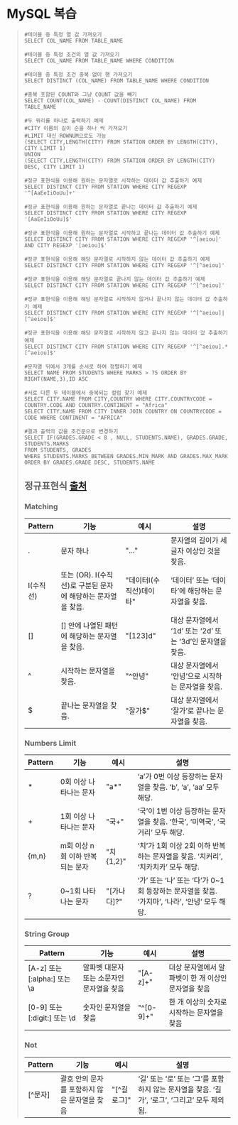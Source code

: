 # MySQL 복습

> 
>
> ```mysql
> #테이블 중 특정 열 값 가져오기
> SELECT COL_NAME FROM TABLE_NAME
> 
> #테이블 중 특정 조건의 열 값 가져오기
> SELECT COL_NAME FROM TABLE_NAME WHERE CONDITION
> 
> #테이블 중 특정 조건 중복 없이 행 가져오기
> SELECT DISTINCT (COL_NAME) FROM TABLE_NAME WHERE CONDITION
> 
> #중복 포함된 COUNT와 그냥 COUNT 값을 빼기
> SELECT COUNT(COL_NAME) - COUNT(DISTINCT COL_NAME) FROM TABLE_NAME
> 
> #두 쿼리를 하나로 출력하기 예제
> #CITY 이름의 길이 순을 하나 씩 가져오기
> #LIMIT 대신 ROWNUM으로도 가능
> (SELECT CITY,LENGTH(CITY) FROM STATION ORDER BY LENGTH(CITY), CITY LIMIT 1)
> UNION
> (SELECT CITY,LENGTH(CITY) FROM STATION ORDER BY LENGTH(CITY) DESC, CITY LIMIT 1)
> 
> #정규 표현식을 이용해 원하는 문자열로 시작하는 데이터 값 추출하기 예제
> SELECT DISTINCT CITY FROM STATION WHERE CITY REGEXP '^[AaEeIiOoUu]+'
> 
> #정규 표현식을 이용해 원하는 문자열로 끝나는 데이터 값 추출하기 예제
> SELECT DISTINCT CITY FROM STATION WHERE CITY REGEXP '[AaEeIiOoUu]$'
> 
> #정규 표현식을 이용해 원하는 문자열로 시작하고 끝나는 데이터 값 추출하기 예제
> SELECT DISTINCT CITY FROM STATION WHERE CITY REGEXP '^[aeiou]' AND CITY REGEXP '[aeiou]$'
> 
> #정규 표현식을 이용해 해당 문자열로 시작하지 않는 데이터 값 추출하기 예제
> SELECT DISTINCT CITY FROM STATION WHERE CITY REGEXP '^[^aeiou]'
> 
> #정규 표현식을 이용해 해당 문자열로 끝나지 않는 데이터 값 추출하기 예제
> SELECT DISTINCT CITY FROM STATION WHERE CITY REGEXP '^[^aeiou]'
> 
> #정규 표현식을 이용해 해당 문자열로 시작하지 않거나 끝나지 않는 데이터 값 추출하기 예제
> SELECT DISTINCT CITY FROM STATION WHERE CITY REGEXP '^[^aeiou]|[^aeiou]$'
> 
> #정규 표현식을 이용해 해당 문자열로 시작하지 않고 끝나지 않는 데이터 값 추출하기 예제
> SELECT DISTINCT CITY FROM STATION WHERE CITY REGEXP '^[^aeiou].*[^aeiou]$'
> 
> #문자열 뒤에서 3개를 순서로 하여 정렬하기 예제
> SELECT NAME FROM STUDENTS WHERE MARKS > 75 ORDER BY RIGHT(NAME,3),ID ASC
> 
> #서로 다른 두 테이블에서 중복되는 컬럼 찾기 예제
> SELECT CITY.NAME FROM CITY,COUNTRY WHERE CITY.COUNTRYCODE = COUNTRY.CODE AND COUNTRY.CONTINENT = "Africa"
> SELECT CITY.NAME FROM CITY INNER JOIN COUNTRY ON COUNTRYCODE = CODE WHERE CONTINENT = "AFRICA"
> 
> #결과 출력의 값을 조건문으로 변경하기
> SELECT IF(GRADES.GRADE < 8 , NULL, STUDENTS.NAME), GRADES.GRADE, STUDENTS.MARKS
> FROM STUDENTS, GRADES
> WHERE STUDENTS.MARKS BETWEEN GRADES.MIN_MARK AND GRADES.MAX_MARK
> ORDER BY GRADES.GRADE DESC, STUDENTS.NAME
> 
> ```
>
> 
>
> ## 정규표현식 [출처](https://velog.io/@gillog/MySQL-REGEXPRegular-Expression%EC%A0%95%EA%B7%9C-%ED%91%9C%ED%98%84%EC%8B%9D)
>
> ### Matching
>
> | Pattern   | 기능                                                         | 예시                    | 설명                                                      |
> | --------- | ------------------------------------------------------------ | ----------------------- | --------------------------------------------------------- |
> | .         | 문자 하나                                                    | "..."                   | 문자열의 길이가 세 글자 이상인 것을 찾음.                 |
> | I(수직선) | 또는 (OR). I(수직선)로 구분된 문자에 해당하는 문자열을 찾음. | "데이터I(수직선)데이타" | ‘데이터’ 또는 ‘데이타’에 해당하는 문자열을 찾음.          |
> | []        | [] 안에 나열된 패턴에 해당하는 문자열을 찾음.                | "[123]d"                | 대상 문자열에서 ‘1d’ 또는 ‘2d’ 또는 ‘3d’인 문자열을 찾음. |
> | ^         | 시작하는 문자열을 찾음.                                      | "^안녕"                 | 대상 문자열에서 ‘안녕’으로 시작하는 문자열을 찾음.        |
> | $         | 끝나는 문자열을 찾음.                                        | "잘가$"                 | 대상 문자열에서 ‘잘가’로 끝나는 문자열을 찾음.            |
>
> ### Numbers Limit
>
> | Pattern | 기능                            | 예시        | 설명                                                         |
> | ------- | ------------------------------- | ----------- | ------------------------------------------------------------ |
> | *       | 0회 이상 나타나는 문자          | "a*"        | ‘a’가 0번 이상 등장하는 문자열을 찾음. ‘b’, ‘a’, ‘aa’ 모두 해당. |
> | +       | 1회 이상 나타나는 문자          | "국+"       | ‘국’이 1번 이상 등장하는 문자열을 찾음. ‘한국’, ‘미역국’, ‘국거리’ 모두 해당. |
> | {m,n}   | m회 이상 n회 이하 반복되는 문자 | "치{1,2}"   | ‘치’가 1회 이상 2회 이하 반복하는 문자열을 찾음. ‘치커리’, ‘치카치카’ 모두 해당. |
> | ?       | 0~1회 나타나는 문자             | "[가나다]?" | ‘가’ 또는 ‘나’ 또는 ‘다’가 0~1회 등장하는 문자열을 찾음. ‘가지마’, ‘나라’, ‘안녕’ 모두 해당. |
>
> ### String Group
>
> | Pattern                      | 기능                                      | 예시      | 설명                                                |
> | ---------------------------- | ----------------------------------------- | --------- | --------------------------------------------------- |
> | [A-z] 또는 [:alpha:] 또는 \a | 알파벳 대문자 또는 소문자인 문자열을 찾음 | "[A-z]+"  | 대상 문자열에서 알파벳이 한 개 이상인 문자열을 찾음 |
> | [0-9] 또는 [:digit:] 또는 \d | 숫자인 문자열을 찾음                      | "^[0-9]+" | 한 개 이상의 숫자로 시작하는 문자열을 찾음          |
>
> ### Not
>
> | Pattern | 기능                                         | 예시        | 설명                                                         |
> | ------- | -------------------------------------------- | ----------- | ------------------------------------------------------------ |
> | [^문자] | 괄호 안의 문자를 포함하지 않은 문자열을 찾음 | "[^길로그]" | ‘길’ 또는 ‘로’ 또는 ‘그’를 포함하지 않는 문자열을 찾음. ‘길가’, ‘로그’, ‘그리고’ 모두 제외됨. |
>
> 